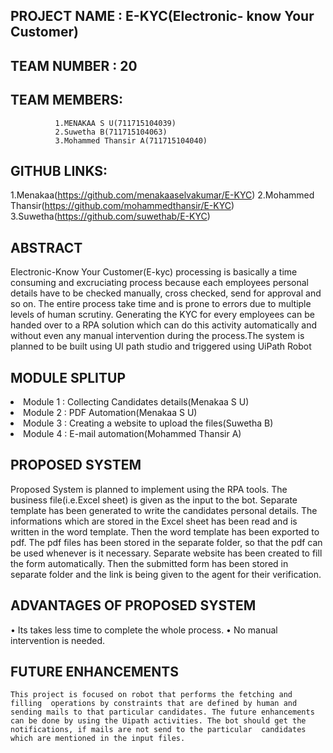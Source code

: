 ## PROJECT NAME : E-KYC(Electronic- know Your Customer)
## TEAM NUMBER : 20  
## TEAM MEMBERS: 
              1.MENAKAA S U(711715104039)
              2.Suwetha B(711715104063)
              3.Mohammed Thansir A(711715104040)
 
## GITHUB LINKS:
1.Menakaa(https://github.com/menakaaselvakumar/E-KYC)
2.Mohammed Thansir(https://github.com/mohammedthansir/E-KYC)
3.Suwetha(https://github.com/suwethab/E-KYC)


## ABSTRACT 
Electronic-Know Your Customer(E-kyc) processing is basically a time consuming and excruciating process because each employees personal details have to be checked manually, cross checked, send for approval and so on. The entire process take time and is prone to errors due to multiple levels of human scrutiny. Generating the KYC for every employees can be handed over to a RPA solution which can do this activity automatically and without even any manual intervention during the process.The system is planned to be built using UI path studio and triggered using UiPath Robot
 
## MODULE SPLITUP
<li>Module 1 : Collecting Candidates details(Menakaa S U)</li>
<li>Module 2 : PDF Automation(Menakaa S U)</li>
<li>Module 3 : Creating a website to upload the files(Suwetha B)</li>
<li>Module 4 : E-mail automation(Mohammed Thansir A)</li>

## PROPOSED SYSTEM
Proposed System is planned to implement using the RPA tools. The business file(i.e.Excel sheet) is given as the input to the bot. Separate template has been generated to write the candidates personal details. The informations which are stored in the Excel sheet has been read and is written in the word template. Then the word template has been exported to pdf. The pdf files has been stored in the separate folder, so that the pdf can be used whenever is it necessary. Separate website has been created to fill the form automatically. Then the submitted form has been stored in separate folder and the link is being given to the agent for their verification.

## ADVANTAGES OF PROPOSED SYSTEM
  •	Its takes less time to complete the whole process.
  •	No manual intervention is needed.
  
## FUTURE ENHANCEMENTS 	 
 	This project is focused on robot that performs the fetching and filling  operations by constraints that are defined by human and sending mails to that particular candidates. The future enhancements can be done by using the Uipath activities. The bot should get the notifications, if mails are not send to the particular  candidates which are mentioned in the input files.

               
             
        

